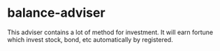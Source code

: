 # balance-adviser
This adviser contains a lot of method for investment.
It will earn fortune which invest stock, bond, etc automatically by registered.
<br/><br/>
